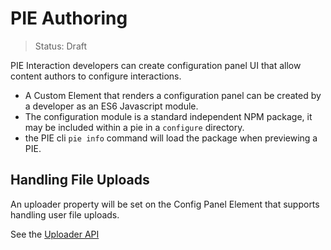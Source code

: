 # PIE Authoring

> Status: Draft

PIE Interaction developers can create configuration panel UI that allow content authors to configure interactions. 


- A Custom Element that renders a configuration panel can be created by a developer as an ES6 Javascript module.
- The configuration module is a standard independent NPM package, it may be included within a pie in a `configure` directory.
- the PIE cli `pie info` command will load the package when previewing a PIE. 

## Handling File Uploads

An uploader property will be set on the Config Panel Element that supports handling user file uploads.

See the [Uploader API](uploader.md)


